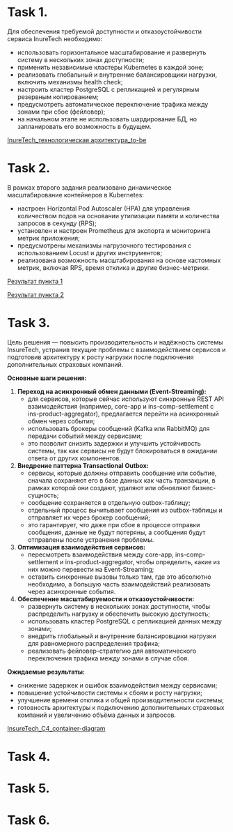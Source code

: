 # Task 1.

Для обеспечения требуемой доступности и отказоустойчивости сервиса InureTech необходимо:

- использовать горизонтальное масштабирование и развернуть систему в нескольких зонах доступности;
- применить независимые кластеры Kubernetes в каждой зоне;
- реализовать глобальный и внутренние балансировщики нагрузки, включить механизмы health check;
- настроить кластер PostgreSQL с репликацией и регулярным резервным копированием;
- предусмотреть автоматическое переключение трафика между зонами при сбое (фейловер);
- на начальном этапе не использовать шардирование БД, но запланировать его возможность в будущем.

[InureTech_технологическая архитектура_to-be](task1/InureTech_технологическая%20архитектура_to-be.drawio)

# Task 2.

В рамках второго задания реализовано динамическое масштабирование контейнеров в Kubernetes:

- настроен Horizontal Pod Autoscaler (HPA) для управления количеством подов на основании утилизации памяти и количества запросов в секунду (RPS);
- установлен и настроен Prometheus для экспорта и мониторинга метрик приложения;
- предусмотрены механизмы нагрузочного тестирования с использованием Locust и других инструментов;
- реализована возможность масштабирования на основе кастомных метрик, включая RPS, время отклика и другие бизнес-метрики.


[Результат пункта 1](task2/subtask1-result)

[Результат пункта 2](task2/subtask2-result)


# Task 3.

Цель решения — повысить производительность и надёжность системы InsureTech, устранив текущие проблемы с взаимодействием сервисов и подготовив архитектуру к росту нагрузки после подключения дополнительных страховых компаний.

**Основные шаги решения:**

1. **Переход на асинхронный обмен данными (Event-Streaming):** 
    - для сервисов, которые сейчас используют синхронные REST API взаимодействия (например, core-app и ins-comp-settlement с ins-product-aggregator), предлагается перейти на асинхронный обмен через события;
    - использовать брокеры сообщений (Kafka или RabbitMQ) для передачи событий между сервисами;
    - это позволит снизить задержки и улучшить устойчивость системы, так как сервисы не будут блокироваться в ожидании ответа от других компонентов.
2. **Внедрение паттерна Transactional Outbox:**
    - сервисы, которые должны отправить сообщение или событие, сначала сохраняют его в базе данных как часть транзакции, в рамках которой они создают, удаляют или обновляют бизнес-сущность;
    - сообщение сохраняется в отдельную outbox-таблицу;
    - отдельный процесс вычитывает сообщения из outbox-таблицы и отправляет их через брокер сообщений;
    - это гарантирует, что даже при сбое в процессе отправки сообщения, данные не будут потеряны, а сообщения будут отправлены после устранения проблемы.
3. **Оптимизация взаимодействия сервисов:**
    - пересмотреть взаимодействия между core-app, ins-comp-settlement и ins-product-aggregator, чтобы определить, какие из них можно перевести на Event-Streaming;
    - оставить синхронные вызовы только там, где это абсолютно необходимо, а большую часть взаимодействий реализовать через асинхронные события.
4. **Обеспечение масштабируемости и отказоустойчивости:**
    - развернуть систему в нескольких зонах доступности, чтобы распределить нагрузку и обеспечить высокую доступность;
    - использовать кластер PostgreSQL с репликацией данных между зонами;
    - внедрить глобальный и внутренние балансировщики нагрузки для равномерного распределения трафика;
    - реализовать фейловер-стратегию для автоматического переключения трафика между зонами в случае сбоя.

**Ожидаемые результаты:**

- снижение задержек и ошибок взаимодействия между сервисами;
- повышение устойчивости системы к сбоям и росту нагрузки;
- улучшение времени отклика и общей производительности системы;
- готовность архитектуры к подключению дополнительных страховых компаний и увеличению объёма данных и запросов.


[InsureTech_C4_сontainer-diagram](task3/InsureTech_C4_сontainer-diagram.drawio.xml)


# Task 4.




# Task 5.




# Task 6.



